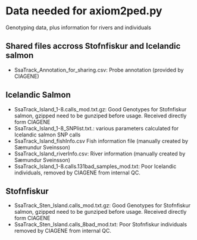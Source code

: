 # Data needed for axiom2ped.py

Genotyping data, plus information for rivers and individuals

## Shared files accross Stofnfiskur and Icelandic salmon
* SsaTrack_Annotation_for_sharing.csv: Probe annotation (provided by CIAGENE)

## Icelandic Salmon
* SsaTrack_Island_1-8.calls_mod.txt.gz: Good Genotypes for Stofnfiskur salmon, gzipped need to be gunziped before usage. Received directly form CIAGENE
* SsaTrack_Island_1-8_SNPlist.txt.: various parameters calculated for Icelandic salmon SNP calls
* SsaTrack_Island_fishInfo.csv Fish information file (manually created by Sæmundur Sveinsson)
* SsaTrack_Island_riverInfo.csv: River information (manually created by Sæmundur Sveinsson)
* SsaTrack_Island_1-8.calls.131bad_samples_mod.txt: Poor Icelandic individuals, removed by CIAGENE from internal QC.

## Stofnfiskur
* SsaTrack_Sten_Island.calls_mod.txt.gz: Good Genotypes for Stofnfiskur salmon, gzipped need to be gunziped before usage. Received directly form CIAGENE
* SsaTrack_Sten_Island.calls_8bad_mod.txt: Poor Stofnfiskur individuals removed by CIAGENE from internal QC.
